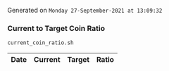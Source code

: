 Generated on `Monday 27-September-2021 at 13:09:32`

### Current to Target Coin Ratio
`current_coin_ratio.sh`

Date|Current|Target|Ratio
---|---|---|---
